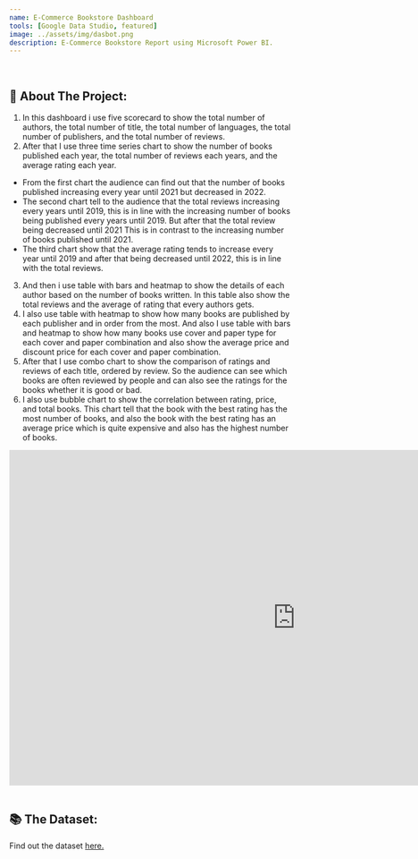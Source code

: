 ```yaml
---
name: E-Commerce Bookstore Dashboard
tools: [Google Data Studio, featured]
image: ../assets/img/dasbot.png
description: E-Commerce Bookstore Report using Microsoft Power BI.
---
```

<div class="m-3" id="problem">
    <br />
    <h2>🎯 About The Project:</h2>
</div>

1. In this dashboard i use five scorecard to show the total number of authors, the total number of title, the total number of languages, the total number of publishers, and the total number of reviews.
2. After that I use three time series chart to show the number of books published each year, the total number of reviews each years, and the average rating each year. 
  -	From the first chart the audience can find out that the number of books published increasing every year until 2021 but decreased in 2022.
  -	The second chart tell to the audience that the total reviews increasing every years until 2019, this is in line with the increasing number of books being published every years until 2019. But after that the total review being decreased until 2021 This is in contrast to the increasing number of books published until 2021.
  -	The third chart show that the average rating tends to increase every year until 2019 and after that being decreased until 2022, this is in line with the total reviews. 
3. And then i use table with bars and heatmap to show the details of each author based on the number of books written. In this table also show the total reviews and the average of rating that every authors gets.
4. I also use table with heatmap to show how many books are published by each publisher and in order from the most. And also I use table with bars and heatmap to show how many books use cover and paper type for each cover and paper combination and also show the average price and discount price for each cover and paper combination.
5. After that I use combo chart to show the comparison of ratings and reviews of each title, ordered by review. So the audience can see which books are often reviewed by people and can also see the ratings for the books whether it is good or bad.
6. I also use bubble chart to show the correlation between rating, price, and total books. This chart tell that the book with the best rating has the most number of books, and also the book with the best rating has an average price which is quite expensive and also has the highest number of books.

<div class="row">
<iframe width="1024" height="600" src="https://datastudio.google.com/embed/reporting/80d75446-ba38-488e-a665-cb5201a2ba5c/page/6zXD" frameborder="0" style="border:0" allowfullscreen></iframe>
</div>

<div class="m-3" id="data">
    <br />
    <h2>📚 The Dataset:</h2>
</div>

Find out the dataset [here.](https://drive.google.com/file/d/1YDQ9cGBNSu-pYAY5E9CQMHmskiuqa9E-/view?usp=sharing)
